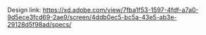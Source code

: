 Design link: https://xd.adobe.com/view/7fba1f53-1597-4fdf-a7a0-9d5ece3fcd69-2ae9/screen/4ddb0ec5-bc5a-43e5-ab3e-29128d5f98ad/specs/
